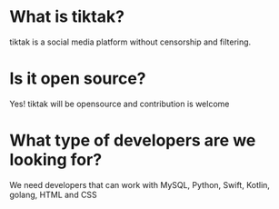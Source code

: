 # What is tiktak?
tiktak is a social media platform without censorship and filtering. 

# Is it open source?
Yes! tiktak will be opensource and contribution is welcome

# What type of developers are we looking for?
We need developers that can work with MySQL, Python, Swift, Kotlin, golang, HTML and CSS
